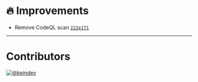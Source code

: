 # :fire: Improvements

- Remove CodeQL scan [`222e171`](https://github.com/tagproject/base-shared-config/commit/222e17155e26ccb27a987019cf1d4751d18f2950)

---

# Contributors

[![@keindev](https://avatars.githubusercontent.com/u/4527292?v=4&s=40)](https://github.com/keindev)

